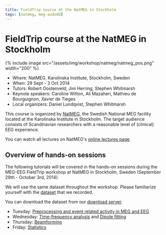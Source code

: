 ```yaml
---
title: FieldTrip course at the NatMEG in Stockholm
tags: [natmeg, meg-audodd]
---
```


# FieldTrip course at the NatMEG in Stockholm

{% include image src="/assets/img/workshop/natmeg/natmeg_pos.png" width="200" %}

- Where: NatMEG, Karolinska Institute, Stockholm, Sweden
- When: 29 Sept - 3 Oct 2014
- Tutors: Robert Oostenveld, Jim Herring, Stephen Whitmarsh
- Keynote speakers: Caroline Witton, Ali Mazaheri, Mathieu de Bourguignon, Xavier de Tieges
- Local organizers: Daniel Lundqvist, Stephen Whitmarsh

This course is organized by [NatMEG](http://www.natmeg.se), the Swedish National MEG facility located at the Karolinska Institute in Stockholm. The target audience consists of Scandinavian researchers with a reasonable level of (clinical) EEG experience.

You can watch all lectures on NatMEG's [online lectures page](http://natmeg.se/learnaboutmeg/meglectures/index.html).

## Overview of hands-on sessions

The following tutorials will be covered in the hands-on sessions during the MEG-EEG FieldTrip workshop at NatMEG in Stockholm, Sweden (September 29th - October 3rd, 2014).

We will use the same dataset throughout the workshop. Please familiarize yourself with the [dataset](/workshop/natmeg/meg_audodd) that we recorded.

You can download the dataset from our [download server](https://download.fieldtriptoolbox.org/workshop/natmeg/).

- Tuesday: [Preprocessing and event related activity in MEG and EEG](/workshop/natmeg/preprocessing)
- Wednesday: [Time-frequency analysis](/workshop/natmeg/timefrequency) and [Dipole fitting](/workshop/natmeg/dipolefitting)
- Thursday: [Beamforming](/workshop/natmeg/beamforming)
- Friday: [Statistics](/workshop/natmeg/statistics)
